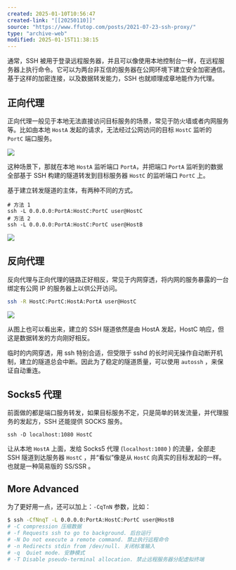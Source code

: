 ```yaml
---
created: 2025-01-10T10:56:47
created-link: "[[20250110]]"
source: "https://www.ffutop.com/posts/2021-07-23-ssh-proxy/"
type: "archive-web"
modified: 2025-01-15T11:38:15
---
```


通常，SSH 被用于登录远程服务器，并且可以像使用本地控制台一样，在远程服务器上执行命令。它可以为两台非互信的服务器在公网环境下建立安全加密通信。基于这样的加密连接，以及数据转发能力，SSH 也就顺理成章地能作为代理。

## 正向代理

正向代理一般见于本地无法直接访问目标服务的场景，常见于防火墙或者内网服务等。比如由本地 `HostA` 发起的请求，无法经过公网访问的目标 `HostC` 监听的 `PortC` 端口服务。

![](https://img.ffutop.com/a6f4001a-ecea-4860-852e-a3b969aaa8c2.png)

这种场景下，那就在本地 `HostA` 监听端口 `PortA`，并把端口 `PortA` 监听到的数据全部基于 SSH 构建的隧道转发到目标服务器 `HostC` 的监听端口 `PortC` 上。

基于建立转发隧道的主体，有两种不同的方式。

```shell
# 方法 1
ssh -L 0.0.0.0:PortA:HostC:PortC user@HostC
# 方法 2
ssh -L 0.0.0.0:PortA:HostC:PortC user@HostB
```

![](https://img.ffutop.com/0bed48a4-511c-4c2e-a6cc-8cb142822bd5.png)

## 反向代理

反向代理与正向代理的链路正好相反，常见于内网穿透，将内网的服务暴露的一台绑定有公网 IP 的服务器上以供公开访问。

```bash
ssh -R HostC:PortC:HostA:PortA user@HostC
```

![](https://img.ffutop.com/032a15a1-9016-430b-9db9-4543e6a1aa2c.png)

从图上也可以看出来，建立的 SSH 隧道依然是由 HostA 发起，HostC 响应，但这是数据转发的方向刚好相反。

临时的内网穿透，用 ssh 特别合适，但受限于 sshd 的长时间无操作自动断开机制，建立的隧道总会中断。因此为了稳定的隧道质量，可以使用 `autossh` ，来保证自动重连。

## Socks5 代理

前面做的都是端口服务转发，如果目标服务不定，只是简单的转发流量，并代理服务的发起方，SSH 还能提供 SOCKS 服务。

```shell
ssh -D localhost:1080 HostC
```

让从本地 `HostA` 上面，发给 Socks5 代理 (`localhost:1080` ) 的流量，全部走 SSH 隧道到达服务器 `HostC` ，并“看似”像是从 `HostC` 向真实的目标发起的一样。也就是一种简易版的 SS/SSR 。

## More Advanced

为了更好用一点，还可以加上：`-CqTnN` 参数，比如：

```bash
$ ssh -CfNnqT -L 0.0.0.0:PortA:HostC:PortC user@HostB
# -C compression 压缩数据
# -f Requests ssh to go to background. 后台运行
# -N Do not execute a remote command. 禁止执行远程命令
# -n Redirects stdin from /dev/null. 关闭标准输入
# -q  Quiet mode. 安静模式
# -T Disable pseudo-terminal allocation. 禁止远程服务器分配虚拟终端
```
